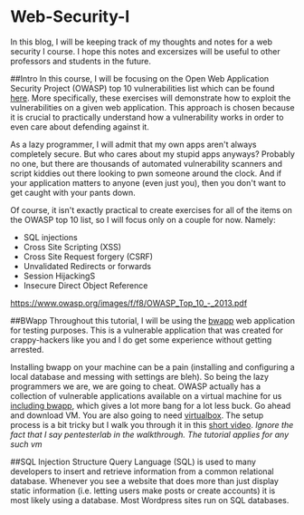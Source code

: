 # Web-Security-I
In this blog, I will be keeping track of my thoughts and notes for a web security I course. I hope this notes and excersizes will be useful to other professors and students in the future. 

##Intro
In this course, I will be focusing on the Open Web Application Security Project (OWASP) top 10 vulnerabilities list which can be found [here](https://www.owasp.org/index.php/OWASP_Top_Ten_Cheat_Sheet). More specifically, these exercises will demonstrate how to exploit the vulnerabilities on a given web application. This approach is chosen because it is crucial to practically understand how a vulnerability works in order to even care about defending against it. 

As a lazy programmer, I will admit that my own apps aren't always completely secure. But who cares about my stupid apps anyways? Probably no one, but there are thousands of automated vulnerability scanners and script kiddies out there looking to pwn someone around the clock. And if your application matters to anyone (even just you), then you don't want to get caught with your pants down. 

Of course, it isn't exactly practical to create exercises for all of the items on the OWASP top 10 list, so I will focus only on a couple for now. Namely:
* SQL injections 
* Cross Site Scripting (XSS)
* Cross Site Request forgery (CSRF)
* Unvalidated Redirects or forwards 
* Session HijackingS
* Insecure Direct Object Reference

https://www.owasp.org/images/f/f8/OWASP_Top_10_-_2013.pdf

##BWapp
Throughout this tutorial, I will be using the [bwapp](http://www.itsecgames.com/) web application for testing purposes. This is a vulnerable application that was created for crappy-hackers like you and I do get some experience without getting arrested. 

Installing bwapp on your machine can be a pain (installing and configuring a local database and messing with settings are bleh). So being the lazy programmers we are, we are going to cheat. OWASP actually has a collection of vulnerable applications available on a virtual machine for us [including bwapp](https://www.owasp.org/index.php/OWASP_Broken_Web_Applications_Project), which gives a lot more bang for a lot less buck. Go ahead and download VM. You are also going to need [virtualbox](https://www.virtualbox.org/wiki/Downloads). The setup process is a bit tricky but I walk you through it in this [short video](https://www.youtube.com/watch?v=Y9Q0u045KJg). *Ignore the fact that I say pentesterlab in the walkthrough. The tutorial applies for any such vm*

##SQL Injection
Structure Query Language (SQL) is used to many developers to insert and retrieve information from a common relational database. Whenever you see a website that does more than just display static information (i.e. letting users make posts or create accounts) it is most likely using a database. Most Wordpress sites run on SQL databases. 


